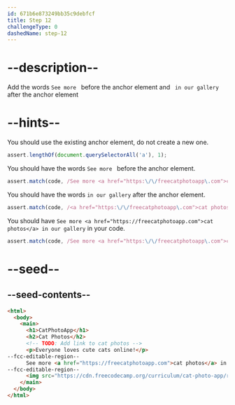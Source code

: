 ```yaml
---
id: 671b6e873249bb35c9debfcf
title: Step 12
challengeType: 0
dashedName: step-12
---
```


# --description--

Add the words `See more ` before the anchor element and ` in our gallery` after the anchor element

# --hints--

You should use the existing anchor element, do not create a new one.

```js
assert.lengthOf(document.querySelectorAll('a'), 1);
```

You should have the words `See more ` before the anchor element.

```js
assert.match(code, /See more <a href="https:\/\/freecatphotoapp\.com">cat photos<\/a>/)
```

You should have the words `in our gallery` after the anchor element.

```js
assert.match(code, /<a href="https:\/\/freecatphotoapp\.com">cat photos<\/a> in our gallery/)
```

You should have `See more <a href="https://freecatphotoapp.com">cat photos</a> in our gallery` in your code.

```js
assert.match(code, /See more <a href="https:\/\/freecatphotoapp\.com">cat photos<\/a> in our gallery/)
```

# --seed--

## --seed-contents--

```html
<html>
  <body>
    <main>
      <h1>CatPhotoApp</h1>
      <h2>Cat Photos</h2>
      <!-- TODO: Add link to cat photos -->
      <p>Everyone loves cute cats online!</p>
--fcc-editable-region--
      See more <a href="https://freecatphotoapp.com">cat photos</a> in our gallery
--fcc-editable-region--
      <img src="https://cdn.freecodecamp.org/curriculum/cat-photo-app/relaxing-cat.jpg" alt="A cute orange cat lying on its back.">
    </main>
  </body>
</html>
```
